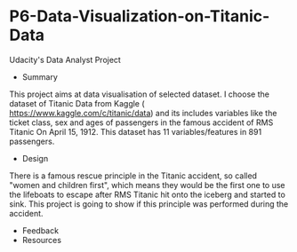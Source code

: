 # P6-Data-Visualization-on-Titanic-Data
Udacity's Data Analyst Project


* Summary

This project aims at data visualisation of selected dataset. I choose the dataset of Titanic Data from Kaggle ( https://www.kaggle.com/c/titanic/data)
and its includes variables like the ticket class, sex	and ages of passengers in the famous accident of RMS Titanic On April 15, 1912. This dataset has
11 variables/features in 891 passengers.

* Design

There is a famous rescue principle in the Titanic accident, so called "women and children first", which means they would be the first one to use the lifeboats 
to escape after RMS Titanic hit onto the iceberg and started to sink. This project is going to show if this principle was performed during the accident.


* Feedback 
* Resources 

